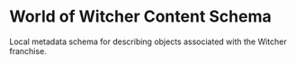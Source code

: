 # World of Witcher Content Schema
Local metadata schema for describing objects associated with the Witcher franchise.
